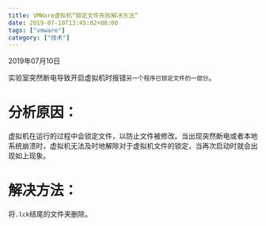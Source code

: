 ```yaml
---
title: VMWare虚拟机“锁定文件失败解决方法”
date: 2019-07-10T13:45:02+08:00
tags: ["vmware"]
category: ["技术"]
---
```

2019年07月10日 

实验室突然断电导致开启虚拟机时报错`另一个程序已锁定文件的一部分`。

# 分析原因：

虚拟机在运行的过程中会锁定文件，以防止文件被修改。当出现突然断电或者本地系统崩溃时，虚拟机无法及时地解除对于虚拟机文件的锁定，当再次启动时就会出现如上现象。

# 解决方法：

将`.lck`结尾的文件夹删除。

